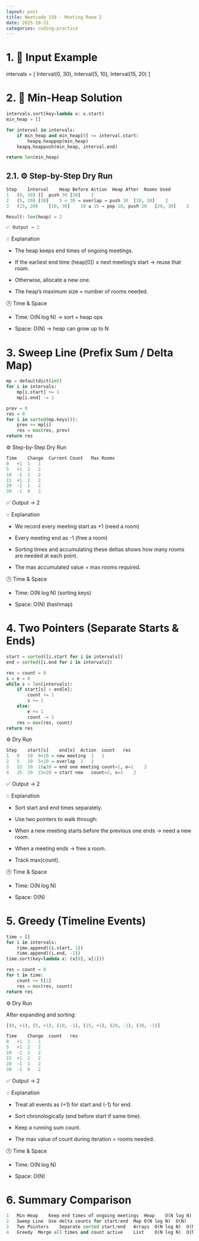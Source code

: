 ```yaml
---
layout: post
title: Neetcode 150 - Meeting Room 2
date: 2025-10-21
categories: coding-practice
---
```


# 1. 🧩 Input Example

intervals = [
Interval(0, 30),
Interval(5, 10),
Interval(15, 20)
]

# 2. 🧠 Min-Heap Solution

```python
intervals.sort(key=lambda x: x.start)
min_heap = []

for interval in intervals:
    if min_heap and min_heap[0] <= interval.start:
        heapq.heappop(min_heap)
    heapq.heappush(min_heap, interval.end)

return len(min_heap)
```

## 2.1. ⚙️ Step-by-Step Dry Run

```python
Step	Interval	Heap Before	Action	Heap After	Rooms Used
1	(0, 30)	[]	push 30	[30]	1
2	(5, 10)	[30]	5 < 30 → overlap → push 10	[10, 30]	2
3	(15, 20)	[10, 30]	10 ≤ 15 → pop 10, push 20	[20, 30]	2

Result: len(heap) = 2

✅ Output → 2
```

💡 Explanation

- The heap keeps end times of ongoing meetings.

- If the earliest end time (heap[0]) ≤ next meeting’s start → reuse that room.

- Otherwise, allocate a new one.

- The heap’s maximum size = number of rooms needed.

🕒 Time & Space

- Time: O(N log N) → sort + heap ops

- Space: O(N) → heap can grow up to N

# 3. Sweep Line (Prefix Sum / Delta Map)

```python
mp = defaultdict(int)
for i in intervals:
    mp[i.start] += 1
    mp[i.end] -= 1

prev = 0
res = 0
for i in sorted(mp.keys()):
    prev += mp[i]
    res = max(res, prev)
return res
```

⚙️ Step-by-Step Dry Run

```python
Time	Change	Current Count	Max Rooms
0	+1	1	1
5	+1	2	2
10	-1	1	2
15	+1	2	2
20	-1	1	2
30	-1	0	2
```

✅ Output → 2

💡 Explanation

- We record every meeting start as +1 (need a room)

- Every meeting end as -1 (free a room)

- Sorting times and accumulating these deltas shows how many rooms are needed at each point.

- The max accumulated value = max rooms required.

🕒 Time & Space

- Time: O(N log N) (sorting keys)

- Space: O(N) (hashmap)

# 4. Two Pointers (Separate Starts & Ends)

```python
start = sorted([i.start for i in intervals])
end = sorted([i.end for i in intervals])

res = count = 0
s = e = 0
while s < len(intervals):
    if start[s] < end[e]:
        count += 1
        s += 1
    else:
        e += 1
        count -= 1
    res = max(res, count)
return res
```

⚙️ Dry Run

```python
Step	start[s]	end[e]	Action	count	res
1	0	10	0<10 → new meeting	1	1
2	5	10	5<10 → overlap	2	2
3	15	10	15≥10 → end one meeting	count=1, e=1	2
4	15	20	15<20 → start new	count=2, s=3	2
```

✅ Output → 2

💡 Explanation

- Sort start and end times separately.

- Use two pointers to walk through:

- When a new meeting starts before the previous one ends → need a new room.

- When a meeting ends → free a room.

- Track max(count).

🕒 Time & Space

- Time: O(N log N)

- Space: O(N)

# 5. Greedy (Timeline Events)

```python
time = []
for i in intervals:
    time.append((i.start, 1))
    time.append((i.end, -1))
time.sort(key=lambda x: (x[0], x[1]))

res = count = 0
for t in time:
    count += t[1]
    res = max(res, count)
return res

```

⚙️ Dry Run

After expanding and sorting:

```python
[(0, +1), (5, +1), (10, -1), (15, +1), (20, -1), (30, -1)]

Time	Change	count	res
0	+1	1	1
5	+1	2	2
10	-1	1	2
15	+1	2	2
20	-1	1	2
30	-1	0	2
```

✅ Output → 2

💡 Explanation

- Treat all events as (+1) for start and (-1) for end.

- Sort chronologically (end before start if same time).

- Keep a running sum count.

- The max value of count during iteration = rooms needed.

🕒 Time & Space

- Time: O(N log N)

- Space: O(N)

# 6. Summary Comparison

```python
1	Min-Heap	Keep end times of ongoing meetings	Heap	O(N log N)	O(N)	2
2	Sweep Line	Use delta counts for start/end	Map	O(N log N)	O(N)	2
3	Two Pointers	Separate sorted start/end	Arrays	O(N log N)	O(N)	2
4	Greedy	Merge all times and count active	List	O(N log N)	O(N)	2
```

